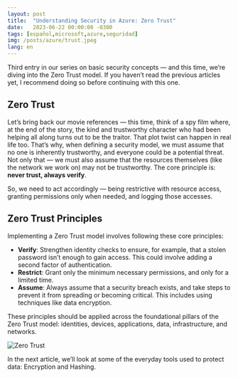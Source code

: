 ```yaml
---
layout: post
title:  "Understanding Security in Azure: Zero Trust"
date:   2023-06-22 00:00:00 -0300
tags: [español,microsoft,azure,seguridad]
img: /posts/azure/trust.jpeg
lang: en
---
```


Third entry in our series on basic security concepts — and this time, we’re diving into the Zero Trust model. If you haven’t read the previous articles yet, I recommend doing so before continuing with this one.

## Zero Trust

Let’s bring back our movie references — this time, think of a spy film where, at the end of the story, the kind and trustworthy character who had been helping all along turns out to be the traitor. That plot twist can happen in real life too. That’s why, when defining a security model, we must assume that no one is inherently trustworthy, and everyone could be a potential threat. Not only that — we must also assume that the resources themselves (like the network we work on) may not be trustworthy. The core principle is: **never trust, always verify**.

So, we need to act accordingly — being restrictive with resource access, granting permissions only when needed, and logging those accesses. 

## Zero Trust Principles

Implementing a Zero Trust model involves following these core principles:
* **Verify**: Strengthen identity checks to ensure, for example, that a stolen password isn’t enough to gain access. This could involve adding a second factor of authentication.
* **Restrict**: Grant only the minimum necessary permissions, and only for a limited time.
* **Assume**: Always assume that a security breach exists, and take steps to prevent it from spreading or becoming critical. This includes using techniques like data encryption.

These principles should be applied across the foundational pillars of the Zero Trust model: identities, devices, applications, data, infrastructure, and networks.

![Zero Trust](https://learn.microsoft.com/en-us/training/wwl-sci/describe-security-concepts-methodologies/media/2-zero-trust-pillars-v2.png)

In the next article, we’ll look at some of the everyday tools used to protect data: Encryption and Hashing.